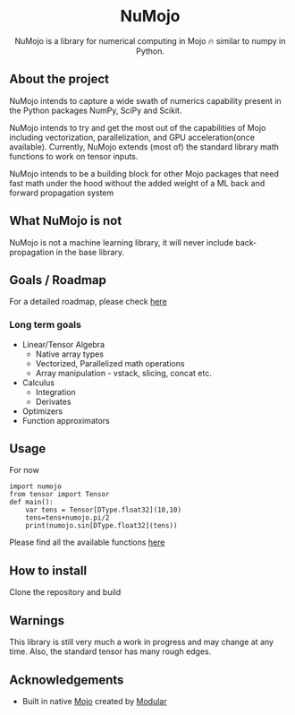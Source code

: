 <br/>
<p align="center">
<!-- If we add a logo in future -->
  <!-- <a href=""> 
    <img src="" alt="Logo" width="200" height="200">
  </a> -->

  <h1 align="center">NuMojo</h1>
  <p align="center">
    NuMojo is a library for numerical computing in Mojo 🔥 similar to numpy in Python.
  </p>
</p>

## About the project
NuMojo intends to capture a wide swath of numerics capability present in the Python packages NumPy, SciPy and Scikit.

NuMojo intends to try and get the most out of the capabilities of Mojo including vectorization, parallelization, and GPU acceleration(once available). Currently, NuMojo extends (most of) the standard library math functions to work on tensor inputs.

NuMojo intends to be a building block for other Mojo packages that need fast math under the hood without the added weight of a ML back and forward propagation system

## What NuMojo is not

NuMojo is not a machine learning library, it will never include back-propagation in the base library.

## Goals / Roadmap

For a detailed roadmap, please check [here](Roadmap.md)

### Long term goals
* Linear/Tensor Algebra
    * Native array types
    * Vectorized, Parallelized math operations
    * Array manipulation - vstack, slicing, concat etc. 
* Calculus
    * Integration
    * Derivates
* Optimizers
* Function approximators

## Usage

For now

```mojo
import numojo
from tensor import Tensor
def main():
    var tens = Tensor[DType.float32](10,10)
    tens=tens+numojo.pi/2
    print(numojo.sin[DType.float32](tens))
```

Please find all the available functions [here](Features.md)

## How to install

Clone the repository and build

## Warnings

This library is still very much a work in progress and may change at any time. Also, the standard tensor has many rough edges.

## Acknowledgements

* Built in native [Mojo](https://github.com/modularml/mojo) created by [Modular](https://github.com/modularml)